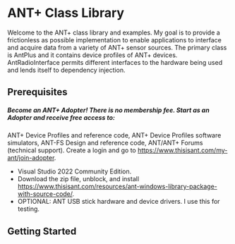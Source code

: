 # ANT+ Class Library
Welcome to the ANT+ class library and examples. My
goal is to provide a frictionless as possible implementation
to enable applications to interface and
acquire data from a variety of ANT+ sensor sources.
The primary class is AntPlus and it  contains device
profiles of ANT+ devices. AntRadioInterface permits different interfaces to the
hardware being used and lends itself to dependency
injection.
## Prerequisites
##### Become an ANT+ Adopter! There is no membership fee. Start as an Adopter and receive free access to:
ANT+ Device Profiles and reference code,
ANT+ Device Profiles software simulators,
ANT-FS Design and reference code,
ANT/ANT+ Forums (technical support).
Create a login and go to https://www.thisisant.com/my-ant/join-adopter.
- Visual Studio 2022 Community Edition.
- Download the zip file, unblock, and install https://www.thisisant.com/resources/ant-windows-library-package-with-source-code/.
- OPTIONAL: ANT USB stick hardware and device drivers. I use this for testing.

## Getting Started 